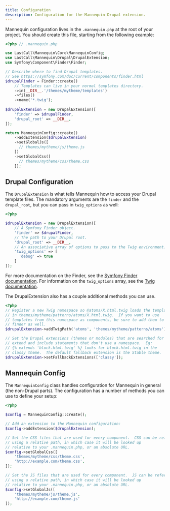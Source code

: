 ```yaml
---
title: Configuration
description: Configuration for the Mannequin Drupal extension.
---
```


Mannequin configuration lives in the `.mannequin.php` at the root of your project.  You should create this file, starting from the following example:
```php
<?php // .mannequin.php

use LastCall\Mannequin\Core\MannequinConfig;
use LastCall\Mannequin\Drupal\DrupalExtension;
use Symfony\Component\Finder\Finder;

// Describe where to find Drupal templates.
// See https://symfony.com/doc/current/components/finder.html
$drupalFinder = Finder::create()
    // Templates can live in your normal templates directory.
    ->in(__DIR__.'/themes/mytheme/templates')
    ->files()
    ->name('*.twig');
    
$drupalExtension = new DrupalExtension([
    'finder' => $drupalFinder,
    'drupal_root' => __DIR__,
]);

return MannequinConfig::create()
    ->addExtension($drupalExtension)
    ->setGlobalJs([
      // themes/mytheme/js/theme.js  
    ])
    ->setGlobalCss([
      // themes/mytheme/css/theme.css
    ]);
```

## Drupal Configuration
The `DrupalExtension` is what tells Mannequin how to access your Drupal template files.  The mandatory arguments are the `finder` and the `drupal_root`, but you can pass in `twig_options` as well:
```php
<?php

$drupalExtension = new DrupalExtension([
    // A Symfony Finder object.
    'finder' => $drupalFinder,
    // The path to your Drupal root.
    'drupal_root' => __DIR__,
    // An associative array of options to pass to the Twig environment.
    'twig_options' => [
      'debug' => true
    ]
]);
```
For more documentation on the Finder, see the [Symfony Finder documentation](https://symfony.com/doc/current/components/finder.html).  For information on the `twig_options` array, see the [Twig documentation](https://twig.symfony.com/api/2.x/Twig_Environment.html#method___construct).

The DrupalExtension also has a couple additional methods you can use.
```php
<?php
// Register a new Twig namespace so @atoms/X.html.twig loads the template
// in themes/mytheme/patterns/atoms/X.html.twig.  If you want to use
// templates from this namespace as components, be sure to add them to your
// finder as well.
$drupalExtension->addTwigPath('atoms', 'themes/mytheme/patterns/atoms');

// Set the Drupal extensions (themes or modules) that are searched for
// extend and include statements that don't use a namespace.  Eg:
// {% extends 'block.html.twig' %} looks for block.html.twig in the
// classy theme.  The default fallback extension is the Stable theme.
$drupalExtension->setFallbackExtensions(['classy']);
```

## Mannequin Config
The `MannequinConfig` class handles configuration for Mannequin in general (the non-Drupal parts).  The configuration has a number of methods you can use to define your setup:

```php
<?php

$config = MannequinConfig::create();

// Add an extension to the Mannequin configuration:
$config->addExtension($drupalExtension);

// Set the CSS files that are used for every component.  CSS can be referenced
// using a relative path, in which case it will be looked up
// relative to your .mannequin.php, or an absolute URL.
$config->setGlobalCss([
    'themes/mytheme/css/theme.css',
    'http://example.com/theme.css',
]);

// Set the JS files that are used for every component.  JS can be referenced
// using a relative path, in which case it will be looked up
// relative to your .mannequin.php, or an absolute URL.
$config->setGlobalJs([
    'themes/mytheme/js/theme.js',
    'http://example.com/theme.js'
]);
```
